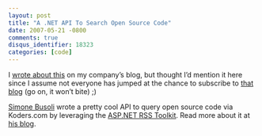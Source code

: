 ```yaml
---
layout: post
title: "A .NET API To Search Open Source Code"
date: 2007-05-21 -0800
comments: true
disqus_identifier: 18323
categories: [code]
---
```

I [wrote about
this](http://www.koders.com/blog/?p=72 "Searching source code on Koders.com with C#")
on my company’s blog, but thought I’d mention it here since I assume not
everyone has jumped at the chance to subscribe to [that
blog](http://www.koders.com/blog/ "Koders Blog") (go on, it won’t bite)
;)

[Simone
Busoli](http://dotnetslackers.com/community/blogs/simoneb/ "Simone Busoli")
wrote a pretty cool API to query open source code via Koders.com by
leveraging the [ASP.NET RSS
Toolkit](http://www.codeplex.com/ASPNETRSSToolkit "ASP.NET RSS Toolkit").
Read more about it at [his
blog](http://dotnetslackers.com/community/blogs/simoneb/archive/2007/05/22/Searching-source-code-on-Koders.com.aspx#comments "Searching Source Code on Koders.com").

